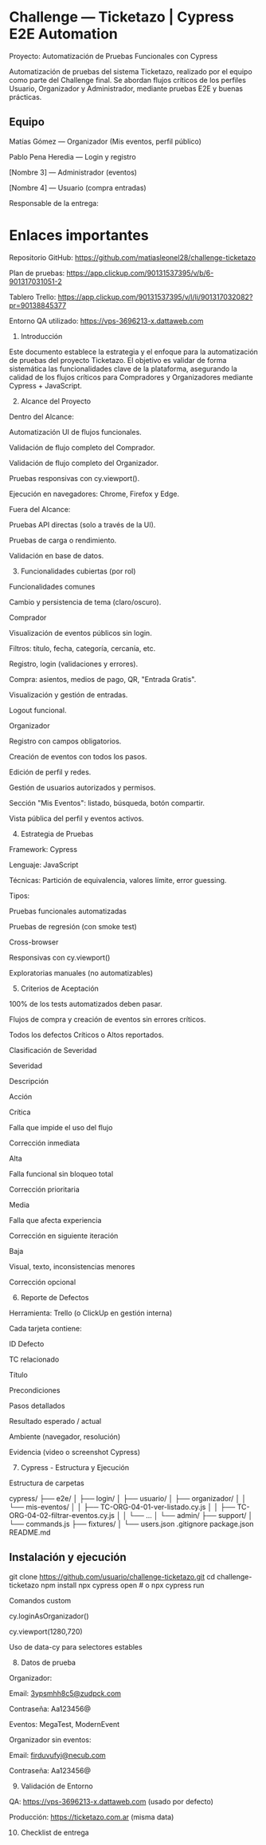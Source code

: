 # Challenge — Ticketazo | Cypress E2E Automation

Proyecto: Automatización de Pruebas Funcionales con Cypress

Automatización de pruebas del sistema Ticketazo, realizado por el equipo como parte del Challenge final. Se abordan flujos críticos de los perfiles Usuario, Organizador y Administrador, mediante pruebas E2E y buenas prácticas.

## Equipo

Matías Gómez — Organizador (Mis eventos, perfil público)

Pablo Pena Heredia — Login y registro

[Nombre 3] — Administrador (eventos)

[Nombre 4] — Usuario (compra entradas)

Responsable de la entrega: 

# Enlaces importantes

Repositorio GitHub: https://github.com/matiasleonel28/challenge-ticketazo

Plan de pruebas: https://app.clickup.com/90131537395/v/b/6-901317031051-2

Tablero Trello: https://app.clickup.com/90131537395/v/l/li/901317032082?pr=90138845377

Entorno QA utilizado: https://vps-3696213-x.dattaweb.com

1. Introducción

Este documento establece la estrategia y el enfoque para la automatización de pruebas del proyecto Ticketazo. El objetivo es validar de forma sistemática las funcionalidades clave de la plataforma, asegurando la calidad de los flujos críticos para Compradores y Organizadores mediante Cypress + JavaScript.

2. Alcance del Proyecto

Dentro del Alcance:

Automatización UI de flujos funcionales.

Validación de flujo completo del Comprador.

Validación de flujo completo del Organizador.

Pruebas responsivas con cy.viewport().

Ejecución en navegadores: Chrome, Firefox y Edge.

Fuera del Alcance:

Pruebas API directas (solo a través de la UI).

Pruebas de carga o rendimiento.

Validación en base de datos.

3. Funcionalidades cubiertas (por rol)

Funcionalidades comunes

Cambio y persistencia de tema (claro/oscuro).

Comprador

Visualización de eventos públicos sin login.

Filtros: título, fecha, categoría, cercanía, etc.

Registro, login (validaciones y errores).

Compra: asientos, medios de pago, QR, "Entrada Gratis".

Visualización y gestión de entradas.

Logout funcional.

Organizador

Registro con campos obligatorios.

Creación de eventos con todos los pasos.

Edición de perfil y redes.

Gestión de usuarios autorizados y permisos.

Sección "Mis Eventos": listado, búsqueda, botón compartir.

Vista pública del perfil y eventos activos.

4. Estrategia de Pruebas

Framework: Cypress

Lenguaje: JavaScript

Técnicas: Partición de equivalencia, valores límite, error guessing.

Tipos:

Pruebas funcionales automatizadas

Pruebas de regresión (con smoke test)

Cross-browser

Responsivas con cy.viewport()

Exploratorias manuales (no automatizables)

5. Criterios de Aceptación

100% de los tests automatizados deben pasar.

Flujos de compra y creación de eventos sin errores críticos.

Todos los defectos Críticos o Altos reportados.

Clasificación de Severidad

Severidad

Descripción

Acción

Crítica

Falla que impide el uso del flujo

Corrección inmediata

Alta

Falla funcional sin bloqueo total

Corrección prioritaria

Media

Falla que afecta experiencia

Corrección en siguiente iteración

Baja

Visual, texto, inconsistencias menores

Corrección opcional

6. Reporte de Defectos

Herramienta: Trello (o ClickUp en gestión interna)

Cada tarjeta contiene:

ID Defecto

TC relacionado

Título

Precondiciones

Pasos detallados

Resultado esperado / actual

Ambiente (navegador, resolución)

Evidencia (video o screenshot Cypress)

7. Cypress - Estructura y Ejecución

Estructura de carpetas

cypress/
├── e2e/
│   ├── login/
│   ├── usuario/
│   ├── organizador/
│   │   └── mis-eventos/
│   │       ├── TC-ORG-04-01-ver-listado.cy.js
│   │       ├── TC-ORG-04-02-filtrar-eventos.cy.js
│   │       └── ...
│   └── admin/
├── support/
│   └── commands.js
├── fixtures/
│   └── users.json
.gitignore
package.json
README.md

## Instalación y ejecución

git clone https://github.com/usuario/challenge-ticketazo.git
cd challenge-ticketazo
npm install
npx cypress open # o npx cypress run

Comandos custom

cy.loginAsOrganizador()

cy.viewport(1280,720)

Uso de data-cy para selectores estables

8. Datos de prueba

Organizador:

Email: 3ypsmhh8c5@zudpck.com

Contraseña: Aa123456@

Eventos: MegaTest, ModernEvent

Organizador sin eventos:

Email: firduvufyi@necub.com

Contraseña: Aa123456@

9. Validación de Entorno

QA: https://vps-3696213-x.dattaweb.com (usado por defecto)

Producción: https://ticketazo.com.ar (misma data)

10. Checklist de entrega

